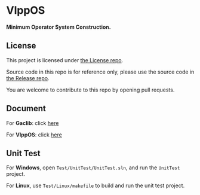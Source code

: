 # VlppOS

**Minimum Operator System Construction.**

## License

This project is licensed under [the License repo](https://github.com/vczh-libraries/License).

Source code in this repo is for reference only, please use the source code in [the Release repo](https://github.com/vczh-libraries/Release).

You are welcome to contribute to this repo by opening pull requests.

## Document

For **Gaclib**: click [here](http://vczh-libraries.github.io/doc/current/home.html)

For **VlppOS**: click [here](http://vczh-libraries.github.io/doc/current/vlppos/home.html)

## Unit Test

For **Windows**, open `Test/UnitTest/UnitTest.sln`, and run the `UnitTest` project.

For **Linux**, use `Test/Linux/makefile` to build and run the unit test project.
